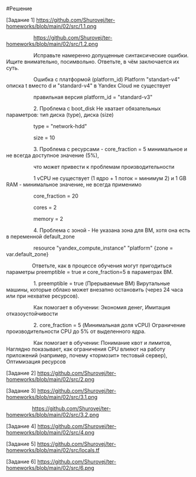 #Решение

[Задание 1] https://github.com/Shurovej/ter-homeworks/blob/main/02/src/1.1.png

      https://github.com/Shurovej/ter-homeworks/blob/main/02/src/1.2.png
      
      Исправьте намеренно допущенные синтаксические ошибки. Ищите внимательно, посимвольно. Ответьте, в чём заключается их суть.
      
      Ошибка с платформой (platform_id) Platform "standart-v4" описка t вместо d и "standard-v4" в Yandex Cloud не существует 

      правильная версия platform_id = "standard-v3"
  
      2. Проблема с boot_disk Не хватает обязательных параметров: тип диска (type), диска (size)

          type     = "network-hdd"  
          
          size     = 10             

      3. Проблема с ресурсами - core_fraction = 5 минимальное и не всегда доступное значение (5%),
      
      что может привести к проблемам производительности

      1 vCPU не существует (1 ядро + 1 поток = минимум 2) и 1 GB RAM - минимальное значение, не всегда применимо
      
        core_fraction = 20
        
        cores         = 2
        
        memory        = 2


      4. Проблема с зоной - Не указана зона для ВМ, хотя она есть в переменной default_zone 

      resource "yandex_compute_instance" "platform" {zone = var.default_zone}

     Ответьте, как в процессе обучения могут пригодиться параметры preemptible = true и core_fraction=5 в параметрах ВМ.

      1. preemptible = true (Прерываемые ВМ) Вирутальные машины, которые облако может внезапно остановить (через 24 часа или при нехватке ресурсов).
      
      Как помогает в обучении: Экономия денег, Имитация отказоустойчивости

      2. core_fraction = 5 (Минимальная доля vCPU) Ограничение производительности CPU до 5% от выделенного ядра.
      
      Как помогает в обучении: Понимание квот и лимитов, Наглядно показывает, как ограничения CPU влияют на работу приложений (например, почему «тормозит» тестовый сервер), Оптимизация ресурсов

[Задание 2] https://github.com/Shurovej/ter-homeworks/blob/main/02/src/2.png

[Задание 3] https://github.com/Shurovej/ter-homeworks/blob/main/02/src/3.1.png

     https://github.com/Shurovej/ter-homeworks/blob/main/02/src/3.2.png
     
[Задание 4] https://github.com/Shurovej/ter-homeworks/blob/main/02/src/4.png

[Задание 5] https://github.com/Shurovej/ter-homeworks/blob/main/02/src/locals.tf

[Задание 6] https://github.com/Shurovej/ter-homeworks/blob/main/02/src/6.png
